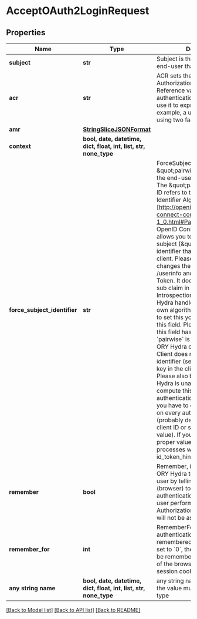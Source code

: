 # AcceptOAuth2LoginRequest


## Properties
Name | Type | Description | Notes
------------ | ------------- | ------------- | -------------
**subject** | **str** | Subject is the user ID of the end-user that authenticated. | 
**acr** | **str** | ACR sets the Authentication AuthorizationContext Class Reference value for this authentication session. You can use it to express that, for example, a user authenticated using two factor authentication. | [optional] 
**amr** | [**StringSliceJSONFormat**](StringSliceJSONFormat.md) |  | [optional] 
**context** | **bool, date, datetime, dict, float, int, list, str, none_type** |  | [optional] 
**force_subject_identifier** | **str** | ForceSubjectIdentifier forces the \&quot;pairwise\&quot; user ID of the end-user that authenticated. The \&quot;pairwise\&quot; user ID refers to the (Pairwise Identifier Algorithm)[http://openid.net/specs/openid-connect-core-1_0.html#PairwiseAlg] of the OpenID Connect specification. It allows you to set an obfuscated subject (\&quot;user\&quot;) identifier that is unique to the client.  Please note that this changes the user ID on endpoint /userinfo and sub claim of the ID Token. It does not change the sub claim in the OAuth 2.0 Introspection.  Per default, ORY Hydra handles this value with its own algorithm. In case you want to set this yourself you can use this field. Please note that setting this field has no effect if &#x60;pairwise&#x60; is not configured in ORY Hydra or the OAuth 2.0 Client does not expect a pairwise identifier (set via &#x60;subject_type&#x60; key in the client&#39;s configuration).  Please also be aware that ORY Hydra is unable to properly compute this value during authentication. This implies that you have to compute this value on every authentication process (probably depending on the client ID or some other unique value).  If you fail to compute the proper value, then authentication processes which have id_token_hint set might fail. | [optional] 
**remember** | **bool** | Remember, if set to true, tells ORY Hydra to remember this user by telling the user agent (browser) to store a cookie with authentication data. If the same user performs another OAuth 2.0 Authorization Request, he/she will not be asked to log in again. | [optional] 
**remember_for** | **int** | RememberFor sets how long the authentication should be remembered for in seconds. If set to &#x60;0&#x60;, the authorization will be remembered for the duration of the browser session (using a session cookie). | [optional] 
**any string name** | **bool, date, datetime, dict, float, int, list, str, none_type** | any string name can be used but the value must be the correct type | [optional]

[[Back to Model list]](../README.md#documentation-for-models) [[Back to API list]](../README.md#documentation-for-api-endpoints) [[Back to README]](../README.md)


